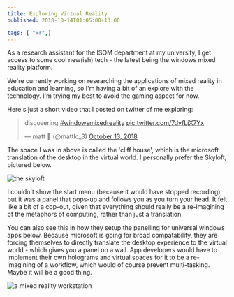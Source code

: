 ```yaml
---
title: Exploring Virtual Reality
published: 2018-10-14T01:05:00+13:00

tags: [ "xr",]
---
```


As a research assistant for the ISOM department at my university, I get access to some cool new(ish) tech - the latest being the windows mixed reality platform.

We're currently working on researching the applications of mixed reality in education and learning, so I'm having a bit of an explore with the technology. I'm trying my best to avoid the gaming aspect for now.

Here's just a short video that I posted on twitter of me exploring:
<blockquote class="twitter-tweet" data-lang="en"><p lang="en" dir="ltr">discovering <a href="https://twitter.com/hashtag/windowsmixedreality?src=hash&amp;ref_src=twsrc%5Etfw">#windowsmixedreality</a> <a href="https://t.co/7dvfLjX7Yx">pic.twitter.com/7dvfLjX7Yx</a></p>&mdash; matt 🥑 (@mattlc_3) <a href="https://twitter.com/mattlc_3/status/1051079811559378944?ref_src=twsrc%5Etfw">October 13, 2018</a></blockquote>
<script async src="https://platform.twitter.com/widgets.js" charset="utf-8"></script>

The space I was in above is called the 'cliff house', which is the microsoft translation of the desktop in the virtual world. I personally prefer the Skyloft, pictured below.

![the skyloft](https://assets.crookm.com/media/2018/exploring-virtual-reality-8205194c-f63a-432f-8beb-e10b2c46a279.jpg)

I couldn't show the start menu (because it would have stopped recording), but it was a panel that pops-up and follows you as you turn your head. It felt like a bit of a cop-out, given that everything should really be a re-imagining of the metaphors of computing, rather than just a translation.

You can also see this in how they setup the panelling for universal windows apps below. Because microsoft is going for broad compatability, they are forcing themselves to directly translate the desktop experience to the virtual world - which gives you a panel on a wall. App developers would have to implement their own holograms and virtual spaces for it to be a re-imagining of a workflow, which would of course prevent multi-tasking. Maybe it will be a good thing.

![a mixed reality workstation](https://assets.crookm.com/media/2018/exploring-virtual-reality-1155515f-98a4-4999-8327-fb826f0d33d5.jpg)
